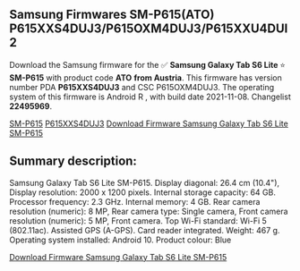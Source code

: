 <h2>Samsung Firmwares SM-P615(ATO) P615XXS4DUJ3/P615OXM4DUJ3/P615XXU4DUI2</h2>
Download the Samsung firmware for the ✅ <strong>Samsung Galaxy Tab S6 Lite </strong> ⭐ <strong>SM-P615</strong> with product code <strong>ATO</strong> <strong> from Austria</strong>. This firmware has version number PDA <strong>P615XXS4DUJ3</strong> and CSC P615OXM4DUJ3. The operating system of this firmware is Android R , with build date 2021-11-08. Changelist <strong>22495969</strong>.


[SM-P615](https://samfirm.shop/samsung/model/SM-P615)
[P615XXS4DUJ3](https://samfirm.shop/samsung/pda/P615XXS4DUJ3)
[Download Firmware Samsung Galaxy Tab S6 Lite SM-P615](https://samfirm.shop/samsung/firmware/472816)
<h2>Summary description:</h2>
<p>Samsung Galaxy Tab S6 Lite SM-P615. Display diagonal: 26.4 cm (10.4"), Display resolution: 2000 x 1200 pixels. Internal storage capacity: 64 GB. Processor frequency: 2.3 GHz. Internal memory: 4 GB. Rear camera resolution (numeric): 8 MP, Rear camera type: Single camera, Front camera resolution (numeric): 5 MP, Front camera. Top Wi-Fi standard: Wi-Fi 5 (802.11ac). Assisted GPS (A-GPS). Card reader integrated. Weight: 467 g. Operating system installed: Android 10. Product colour: Blue</p>


[Download Firmware Samsung Galaxy Tab S6 Lite SM-P615](https://samfirm.shop/samsung/firmware/472816)

